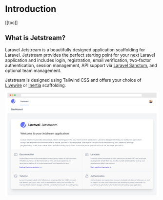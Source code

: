 # Introduction

[[toc]]

## What is Jetstream?

Laravel Jetstream is a beautifully designed application scaffolding for Laravel. Jetstream provides the perfect starting point for your next Laravel application and includes login, registration, email verification, two-factor authentication, session management, API support via [Laravel Sanctum](https://github.com/laravel/sanctum), and optional team management.

Jetstream is designed using Tailwind CSS and offers your choice of [Livewire](/0.x/stacks/livewire.html) or [Inertia](/0.x/stacks/interia.html) scaffolding.

![Screenshot of Laravel Jetstream](/assets/img/screenshot.png)
